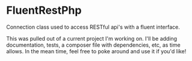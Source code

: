 # FluentRestPhp
Connection class used to access RESTful api's with a fluent interface.

This was pulled out of a current project I'm working on.  I'll be adding documentation, tests, a composer file with 
dependencies, etc, as time allows.  In the mean time, feel free to poke around and use it if you'd like!